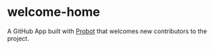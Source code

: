 # welcome-home
 A GitHub App built with [Probot](https://github.com/probot/probot) that welcomes new contributors to the project.
